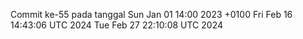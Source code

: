 Commit ke-55 pada tanggal Sun Jan 01 14:00 2023 +0100
Fri Feb 16 14:43:06 UTC 2024
Tue Feb 27 22:10:08 UTC 2024
